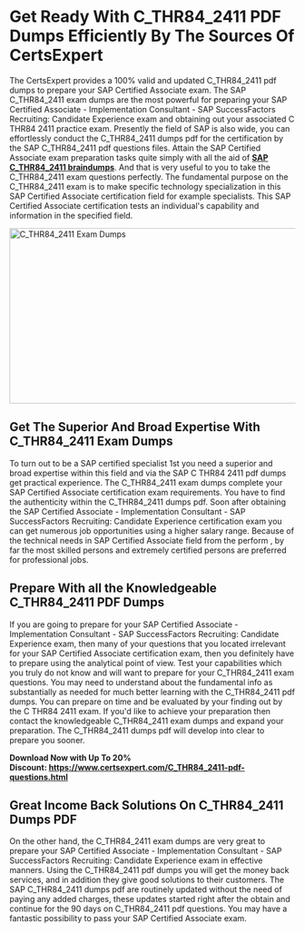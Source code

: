 <h1><strong>Get Ready With C_THR84_2411 PDF Dumps Efficiently By The Sources Of CertsExpert</strong></h1>
<p>The CertsExpert provides a 100% valid and updated C_THR84_2411 pdf dumps to prepare your SAP Certified Associate exam. The SAP C_THR84_2411 exam dumps are the most powerful for preparing your SAP Certified Associate - Implementation Consultant - SAP SuccessFactors Recruiting: Candidate Experience exam and obtaining out your associated C THR84 2411 practice exam. Presently the field of SAP is also wide, you can effortlessly conduct the C_THR84_2411 dumps pdf for the certification by the SAP C_THR84_2411 pdf questions files. Attain the SAP Certified Associate exam preparation tasks quite simply with all the aid of <a href="https://www.certsexpert.com/C_THR84_2411-pdf-questions.html"><strong>SAP C_THR84_2411 braindumps</strong></a>. And that is very useful to you to take the C_THR84_2411 exam questions perfectly. The fundamental purpose on the C_THR84_2411 exam is to make specific technology specialization in this SAP Certified Associate certification field for example specialists. This SAP Certified Associate certification tests an individual's capability and information in the specified field.</p>
<p><img src="https://i.ibb.co/tB1sB75/Copy-of-Copy-of-Copy-of-Copy-of-Copy-of-Minimalist-Business-You-Tube-Thumbnail-33.png" alt="C_THR84_2411 Exam Dumps" width="550" height="309" /></p>
<h2><strong>Get The Superior And Broad Expertise With C_THR84_2411 Exam Dumps</strong></h2>
<p>To turn out to be a SAP certified specialist 1st you need a superior and broad expertise within this field and via the SAP C THR84 2411 pdf dumps get practical experience. The C_THR84_2411 exam dumps complete your SAP Certified Associate certification exam requirements. You have to find the authenticity within the C_THR84_2411 dumps pdf. Soon after obtaining the SAP Certified Associate - Implementation Consultant - SAP SuccessFactors Recruiting: Candidate Experience certification exam you can get numerous job opportunities using a higher salary range. Because of the technical needs in SAP Certified Associate field from the perform , by far the most skilled persons and extremely certified persons are preferred for professional jobs.&nbsp;</p>
<h2><strong>Prepare With all the Knowledgeable C_THR84_2411 PDF Dumps</strong></h2>
<p>If you are going to prepare for your SAP Certified Associate - Implementation Consultant - SAP SuccessFactors Recruiting: Candidate Experience exam, then many of your questions that you located irrelevant for your SAP Certified Associate certification exam, then you definitely have to prepare using the analytical point of view. Test your capabilities which you truly do not know and will want to prepare for your C_THR84_2411 exam questions. You may need to understand about the fundamental info as substantially as needed for much better learning with the C_THR84_2411 pdf dumps. You can prepare on time and be evaluated by your finding out by the C THR84 2411 exam. If you'd like to achieve your preparation then contact the knowledgeable C_THR84_2411 exam dumps and expand your preparation. The C_THR84_2411 dumps pdf will develop into clear to prepare you sooner.</p>
<p><strong>Download Now with Up To 20% Discount:&nbsp;<a href="https://www.certsexpert.com/C_THR84_2411-pdf-questions.html">https://www.certsexpert.com/C_THR84_2411-pdf-questions.html</a></strong></p>
<h2><strong>Great Income Back Solutions On C_THR84_2411 Dumps PDF</strong></h2>
<p>On the other hand, the C_THR84_2411 exam dumps are very great to prepare your SAP Certified Associate - Implementation Consultant - SAP SuccessFactors Recruiting: Candidate Experience exam in effective manners. Using the C_THR84_2411 pdf dumps you will get the money back services, and in addition they give good solutions to their customers. The SAP C_THR84_2411 dumps pdf are routinely updated without the need of paying any added charges, these updates started right after the obtain and continue for the 90 days on C_THR84_2411 pdf questions. You may have a fantastic possibility to pass your SAP Certified Associate exam.</p>
